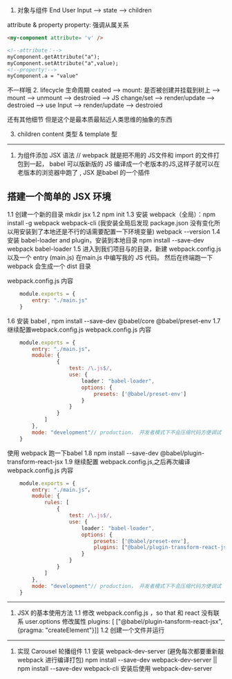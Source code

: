 1. 对象与组件
End User Input ——> state ——> children                                

attribute & property
property: 强调从属关系

```html
<my-component attribute= 'v' />

<!--attribute：-->
myComponent.getAttribute("a");
myComponent.setAttribute("a",value);
<!--property:-->
myComponent.a = "value"

```
不一样哦
2. lifecycle 生命周期
ceated ——> mount: 是否被创建并挂载到树上 ——> mount ——> unmount ——> destroied
       ——> JS  change/set ——> render/update  ——> destroied
       ——> use Input ——> render/update  ——> destroied

还有其他细节 但是这个是最本质最贴近人类思维的抽象的东西

3. children
content 类型 & template 型

************************************************************
1. 为组件添加 JSX 语法
// webpack 就是把不用的 JS文件和 import 的文件打包到一起，  babel 可以版新版的 JS 编译成一个老版本的JS,这样子就可以在老版本的浏览器中跑了  , JSX 是babel 的一个插件
## 搭建一个简单的 JSX 环境
1.1 创建一个新的目录 mkdir jsx
1.2 npm init
1.3 安装 webpack（全局）：npm install -g webpack webpack-cli (我安装全局后发现 package.json 没有变化所以用安装到了本地还是不行的话需要配置一下环境变量)
webpack --version 
1.4 安装 babel-loader and plugin，安装到本地目录
npm install --save-dev webpack babel-loader
1.5 进入到我们项目与的目录，新建 webpack.config.js 以及一个 entry (main.js) 在main.js 中编写我的 JS 代码。
然后在终端跑一下 webpack 会生成一个 dist 目录

webpack.config.js 内容
```javascript
    module.exports = {
        entry: "./main.js"
    }
```
1.6  安装 babel , npm install --save-dev @babel/core @babel/preset-env
1.7 继续配置webpack.config.js
webpack.config.js 内容
```javascript
    module.exports = {
        entry: "./main.js"，
        module: {
                {
                    test: /\.js$/,
                    use: {
                        loader： "babel-loader",
                        options: {
                            presets: ['@babel/preset-env']
                        }
                    }
                }
            ]
        },
        mode: "development"// production， 开发者模式下不会压缩代码方便调试
    }
``` 
使用 webpack 跑一下babel
1.8 npm install --save-dev @babel/plugin-transform-react-jsx
1.9 继续配置 webpack.config.js,之后再次编译
webpack.config.js 内容
```javascript
    module.exports = {
        entry: "./main.js"，
        module: {
            rules: [
                {
                    test: /\.js$/,
                    use: {
                        loader： "babel-loader",
                        options: {
                            presets: ['@babel/preset-env'],
                            plugins: ["@babel/plugin-transform-react-jsx"]
                        }
                    }
                }
            ]
        },
        mode: "development"// production， 开发者模式下不会压缩代码方便调试
    }
``` 


********************************************************************************

1. JSX 的基本使用方法
1.1 修改 webpack.config.js ，so that 和 react 没有联系
user.options 修改属性 plugins: [ ["@babel/plugin-tansform-react-jsx", {pragma: "createElement"}]]
1.2 创建一个文件并运行

*********************************************************

1. 实现 Carousel 轮播组件
1.1 安装 webpack-dev-server (避免每次都要重新敲 webpack 进行编译打包) npm install --save-dev  webpack-dev-server
|| npm install --save-dev webpack-cli
安装后使用 webpack-dev-server
